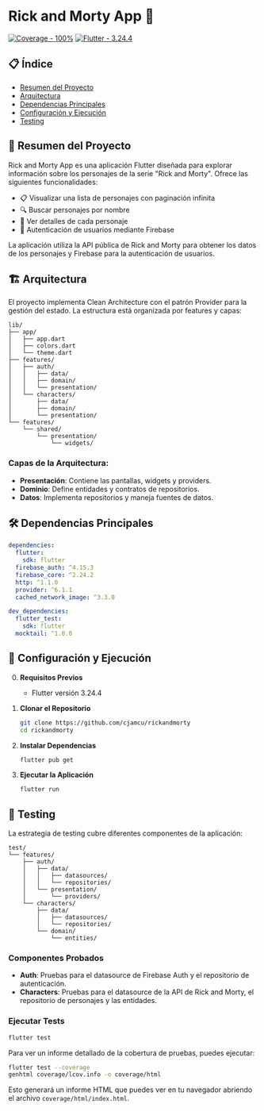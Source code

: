 # Rick and Morty App 📱
[![Coverage - 100%](https://img.shields.io/badge/Coverage-1000%25-2ea44f)](https://) [![Flutter - 3.24.4](https://img.shields.io/badge/Flutter-3.24.4-2596be)](https://)



## 📋 Índice

- [Resumen del Proyecto](#-resumen-del-proyecto)
- [Arquitectura](#️-arquitectura)
- [Dependencias Principales](#️-dependencias-principales)
- [Configuración y Ejecución](#-configuración-y-ejecución)
- [Testing](#-testing)

## 📝 Resumen del Proyecto

Rick and Morty App es una aplicación Flutter diseñada para explorar información sobre los personajes de la serie "Rick and Morty". Ofrece las siguientes funcionalidades:

- 📋 Visualizar una lista de personajes con paginación infinita
- 🔍 Buscar personajes por nombre
- 👤 Ver detalles de cada personaje
- 🔐 Autenticación de usuarios mediante Firebase

La aplicación utiliza la API pública de Rick and Morty para obtener los datos de los personajes y Firebase para la autenticación de usuarios.

## 🏗️ Arquitectura

El proyecto implementa Clean Architecture con el patrón Provider para la gestión del estado. La estructura está organizada por features y capas:

```
lib/
├── app/
│   ├── app.dart
│   ├── colors.dart
│   └── theme.dart
├── features/
│   ├── auth/
│   │   ├── data/
│   │   ├── domain/
│   │   └── presentation/
│   └── characters/
│       ├── data/
│       ├── domain/
│       └── presentation/
└── features/
    └── shared/
        └── presentation/
            └── widgets/
```

### Capas de la Arquitectura:

- **Presentación**: Contiene las pantallas, widgets y providers.
- **Dominio**: Define entidades y contratos de repositorios.
- **Datos**: Implementa repositorios y maneja fuentes de datos.

## 🛠️ Dependencias Principales

```yaml
dependencies:
  flutter:
    sdk: flutter
  firebase_auth: ^4.15.3
  firebase_core: ^2.24.2
  http: ^1.1.0
  provider: ^6.1.1
  cached_network_image: ^3.3.0

dev_dependencies:
  flutter_test:
    sdk: flutter
  mocktail: ^1.0.0
```

## 🚀 Configuración y Ejecución

0. **Requisitos Previos**
   - Flutter versión 3.24.4

1. **Clonar el Repositorio**
   ```bash
   git clone https://github.com/cjamcu/rickandmorty
   cd rickandmorty
   ```

2. **Instalar Dependencias**
   ```bash
   flutter pub get
   ```

3. **Ejecutar la Aplicación**
   ```bash
   flutter run
   ```

## 🧪 Testing

La estrategia de testing cubre diferentes componentes de la aplicación:

```
test/
└── features/
    ├── auth/
    │   ├── data/
    │   │   ├── datasources/
    │   │   └── repositories/
    │   └── presentation/
    │       └── providers/
    └── characters/
        ├── data/
        │   ├── datasources/
        │   └── repositories/
        └── domain/
            └── entities/
```

### Componentes Probados

- **Auth**: Pruebas para el datasource de Firebase Auth y el repositorio de autenticación.
- **Characters**: Pruebas para el datasource de la API de Rick and Morty, el repositorio de personajes y las entidades.

### Ejecutar Tests

```bash
flutter test
```

Para ver un informe detallado de la cobertura de pruebas, puedes ejecutar:

```bash
flutter test --coverage
genhtml coverage/lcov.info -o coverage/html
```

Esto generará un informe HTML que puedes ver en tu navegador abriendo el archivo `coverage/html/index.html`.
